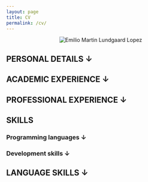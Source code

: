 ```yaml
---
layout: page
title: CV
permalink: /cv/
---
```

<style>

  .link
  {
    cursor: pointer;
  }

  .hide{
    display:none;
  }

  @media print {
    .site-nav{
      display:none;
    }

    .hidePrint {
      display:none;
    }

    a {
      color:inherit;
      text-decoration:inherit;
    }
  }
</style>

<div style="text-align:center"><img src="{{ site.baseurl }}/resources/cv.jpg" alt="Emilio Martin Lundgaard Lopez"></div>

<h2 id="toggle1" class="toggleInfo">PERSONAL DETAILS <span id="toggle1A" class="link">&#8595;</span></h2>
<span id="toggle1I" style="display:none;">
**Place of birth:** Rosario, Argentina.<br/>
**Date of birth:** January 19th, 1988.<br/>
**Nationality:** Argentinean.<br/>
**Home address:** Markusgade 1, (9000) Aalborg, Denmark.<br/>
**Phone number:** +4593993436<br/>
**Email address:** [emilio@lundgaardlopez.com](mailto:emilio@lundgaardlopez.com)<br/>
</span>

<h2 id="toggle2" class="toggleInfo">ACADEMIC EXPERIENCE <span id="toggle2A" class="link">&#8595;</span></h2>
<div id="toggle2I" style="display:none;">
<ul>
  <li>
    <p><strong>Name of the course:</strong> Licenciatura en Ciencias de la Computación. <a href="http://www.fceia.unr.edu.ar/lcc" class="hidePrint">Website.</a><br>
<strong>Institution:</strong> Universidad Nacional de Rosario, Rosario, Argentina. <a href="http://www.unr.edu.ar" class="hidePrint">Website.</a><br>
<strong>Description:</strong> The education is equivalent to a Master in Computer Science. It is a 5-year education with a final research thesis. For more information about the education visit <a href="http://www.fceia.unr.edu.ar/lcc">www.fceia.unr.edu.ar/lcc</a>.<br>
<strong>Dates:</strong> Started 2006 and continuing.<br>
<strong>Total completed of the education:</strong> 90%.<br>
<strong>Grades average:</strong> 8.59.</p>
  </li>
  <li>
    <p><strong>Name of the course:</strong> Polimodal en Producción	de Bienes y Servicios.<br>
<strong>Institution:</strong> Instituto Politécnico Superior ”Libertador General	San Martín”, Rosario, Argentina. <a href="http://www.ips.edu.ar/" class="hidePrint">Website.</a><br>
<strong>Description:</strong> Integrated education on goods and services production.<br>
<strong>Dates:</strong> From 2003 to 2005.<br>
<strong>Total completed of the education:</strong> 100%.</p>
  </li>
  <li>
    <p><strong>Name of the course:</strong> Educación General Básica.<br>
<strong>Institution:</strong> Cristobal Colón, Rosario, Argentina and Instituto Politénico Superior ”Libertador General San Martín”, Rosario,Argentina.<br>
<strong>Description:</strong> General basic education mandatory in Argentina.<br>
<strong>Dates:</strong> From 1994 to 1999 at Cristobal Colón and from 2000 to 2002 at Instituto Politécnico Superior.<br>
<strong>Total completed of the education:</strong> 100%.</p>
  </li>
</ul>
</div>

<h2 id="toggle3" class="toggleInfo">PROFESSIONAL EXPERIENCE <span id="toggle3A" class="link">&#8595;</span></h2>
<div id="toggle3I" style="display:none;">
<ul>
  <li>
    <p><strong>Position:</strong> IT Consultant.<br>
<strong>Company:</strong> Itecnis S.R.L., Rosario, Santa Fe, Arngetina. <a href="http://www.itecnis.com/" class="hidePrint">Website.</a><br>
<strong>Dates:</strong> October 2013 – April 2014<br>
<strong>Description:</strong> My goal at this position was to provide solutions to customers and coworkers including for example automatic backup services, web and mail servers maintenance, network usage, network devices configuration, and others. Among other services, I was in charge of providing level 1 assistance to some of the companies we provided services to. That included setting up new workstations, fixing existing ones and educating users on different characteristics of their systems. I was in charge of several virtualization projects some of which required setting up mail servers, web servers and other services. I was occasionally involved in developing projects baring in mind documentation, UX/UI design, and both backend and frontend development.</p>
  </li>
  <li>
    <p><strong>Position:</strong> Intern.<br>
<strong>Company:</strong> Itecnis S.R.L., Rosario, Santa Fe, Arngetina. <a href="http://www.itecnis.com/" class="hidePrint">Website.</a><br>
<strong>Dates:</strong> July 2013 – September 2013 (3 months)<br>
<strong>Description:</strong> During my internship I was in charge of small projects prepared to encourage me to get into the company’s world. While developed some small part of my time, most of it was destined to R&amp;D, infrastructure and network maintainence. Throughout my internship I learnt how to use everyday tools for a working environment of this kind (e.g. Linux shell, networking diagnose tools, etc.).</p>
  </li>
</ul>
<h3>Portfolio</h3>
<table>
  <tr>
    <td style="width:70%;">
      <strong>Kaffe Fair's webpage</strong>
      <p><strong>Description: </strong>Webpage developed in 2015 for the coffee shop Kaffe Fair. Click the picture to see a sample screenshot. You can also try the final result at <a href="http://www.kaffefair.dk">Kaffe Fair's homepage.</a></p>
    </td>
    <td>
      <a href="../resources/kaffefair.png"><img src="../resources/kaffefair.png"/></a>
    </td>
  </tr>
  <tr>
    <td>
      <strong>Kaffe Fair's alternative webpage</strong>
      <p><strong>Description: </strong> Alternative proposed for the development of a new webpage for Kaffe Fair. for more information about this alternative and a video showing a glance of it check out <a href="../development/portfolio/webdesign/2015/08/25/Kaffe-Fair-Alternative-design.html">this blog post.</a></p>
    </td>
    <td>
    <a href="../resources/kaffefairalt.png"><img src="../resources/kaffefairalt.png"/></a>
    </td>
  </tr>
</table>
</div>

## SKILLS

<h3 id="toggle4" class="toggleInfo">Programming languages <span id="toggle4A" class="link">&#8595;</span></h3>
<div id="toggle4I" style="display:none;">

<h4 id="advcanced">Advcanced</h4>

<ul>
  <li>HTML, CSS, Javascript</li>
  <li>C</li>
  <li>C++</li>
  <li>Standard ML</li>
</ul>

<h4 id="intermediate">Intermediate</h4>

<ul>
  <li>C#</li>
  <li>Haskell</li>
  <li>LaTex</li>
  <li>Bash</li>
  <li>Python</li>
</ul>

<h4 id="basic">Basic</h4>

<ul>
  <li>.Net technologies</li>
  <li>PHP</li>
  <li>Java</li>
</ul>
</div>

<h3 id="toggle5" class="toggleInfo">Development skills <span id="toggle5A" class="link">&#8595;</span></h3>
<div id="toggle5I" style="display:none;">

<h4 id="front-end">Front end</h4>

<p>I have used several tools and frameworks when it came to <em>front end development</em>. For example, I’ve used  <a href="http://getbootstrap.com/">Twitter Bootstrap</a>, <a href="http://foundation.zurb.com/">Foundation</a>, <a href="https://jquery.com/">JQuery</a>, and others. I like keeping modularity in my applications because it provides reusable, debuggable, clean code.</p>

<p>I have experience with graphic tools such as Gimp, Inkscape, Adobe Photoshop, and Adobe Illustrator.</p>

<h4 id="back-end">Back end</h4>

<p>The tools and frameworks used for back end development are naturally divided into three categories: server, application, and database.</p>

<p>As most of my experience developing back end is in Linux, my favorite means of serving used to be the Apache Webserver although I have used several small lightweight servers mostly for development stages. Recent applications provide an integrated server that can be used both at development and production stages, for example Express for Node.js.</p>

<p>Back end application come in several forms. The languages I have used for back end are PHP, Python, and Ruby, as well as Javascript when developing applications for Node.js.</p>

<p>My experience with databases is mostly using MySql though I have experience installing and setting up instances of Microsoft SQL Server.</p>

<h4 id="cms-development">CMS development</h4>

<p>I have experience installing and maintaining different CMS. I have worked with WordPress for a long time and recently started developing in Umbraco CMS.</p>

<h4 id="formal-methods">Formal methods</h4>

<p>Some formal methods languages or techniques I have studied are Statecharts, Z, CSP, and TLA+.</p>

<h4 id="network-and-domain-management">Network and domain management</h4>

<p>I have experience working with DNS settings as well as diagnosing networks and connections.</p>

<h4 id="operating-systems-and-ides">Operating Systems and IDEs</h4>

<p>I am experienced with Linux with which I’ve worked since 2006. I have used the operating system (in different distros) for programming as well as for managing systems, diagnosing and monitoring external stations, and for daily personal use. I know how to use a terminal and worked with several IDEs for example: Sublime Text, Vim, Atom, Eclipse, and, most recently, Visual Studio Code.</p>

<p>My experience with Microsoft Windows includes developing in Visual Studio and using different tools as WebMatrix, IIS, and XAMPP.</p>

<h4 id="virtualization">Virtualization</h4>

<p>I have experience creating and managing virtual machines with Virtual Box.</p>

<h4 id="versioning">Versioning</h4>

<p>Normally I use Git to keep versions of my development under the best practices. I also have experience using SVN.</p>
</div>

<h2 id="toggle6" class="toggleInfo">LANGUAGE SKILLS <span id="toggle6A" class="link">&#8595;</span></h2>
<div id="toggle6I" style="display:none;">
<ul>
  <li>
    <p><strong>Spanish.</strong><br>
<strong>Written and spoken level:</strong> native language.</p>
  </li>
  <li>
    <p><strong>English.</strong><br>
<strong>Written and spoken level:</strong> advanced.</p>
  </li>
  <li>
    <p><strong>Danish.</strong><br>
<strong>Written and spoken level:</strong> intermediate.</p>
  </li>
</ul>
</div>

<script>
var classname = document.getElementsByClassName("toggleInfo");

var myFunction = function() {
  var info = document.getElementById(this.getAttribute("id") + "I");
  var arrow = document.getElementById(this.getAttribute("id") + "A");

  if(info.style.display != "none")
  {
    info.style.display = "none";
    arrow.innerHTML = "&#8595;"
  }
  else
  {
    info.style.display = "block";
    arrow.innerHTML = "&#8594;"
  }
};

for(var i=0;i<classname.length;i++){
    classname[i].addEventListener('click', myFunction, false);
}
</script>
